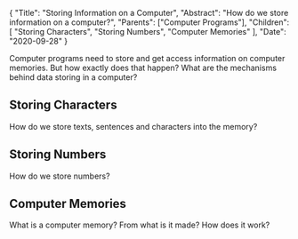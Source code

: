 {
	"Title": "Storing Information on a Computer",
	"Abstract": "How do we store information on a computer?",
	"Parents": ["Computer Programs"],
	"Children": [
		"Storing Characters", 
		"Storing Numbers",
               "Computer Memories"
		],
	"Date": "2020-09-28"
}

Computer programs need to store and get access information on computer memories. But how exactly does that happen? What are the mechanisms behind data storing in a computer?

## Storing Characters

How do we store texts, sentences and characters into the memory?

## Storing Numbers

How do we store numbers?

## Computer Memories

What is a computer memory? From what is it made? How does it work?